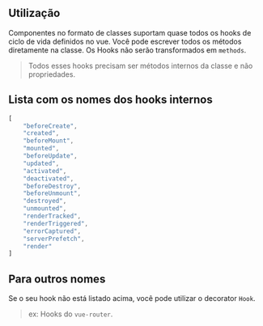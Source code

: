 ## Utilização

Componentes no formato de classes suportam quase todos os hooks de ciclo de vida definidos no vue. Você pode escrever todos os métodos diretamente na classe. Os Hooks não serão transformados em `methods`.

> Todos esses hooks precisam ser métodos internos da classe e não propriedades.

[](./code-usage.ts ':include :type=code typescript')


## Lista com os nomes dos hooks internos

```javascript
[
    "beforeCreate",
    "created",
    "beforeMount",
    "mounted",
    "beforeUpdate",
    "updated",
    "activated",
    "deactivated",
    "beforeDestroy",
    "beforeUnmount",
    "destroyed",
    "unmounted",
    "renderTracked",
    "renderTriggered",
    "errorCaptured",
    "serverPrefetch",
    "render"
]
```

## Para outros nomes

Se o seu hook não está listado acima, você pode utilizar o decorator `Hook`. 

> ex: Hooks do `vue-router`.

[](./code-for-other-names.ts ':include :type=code typescript')

